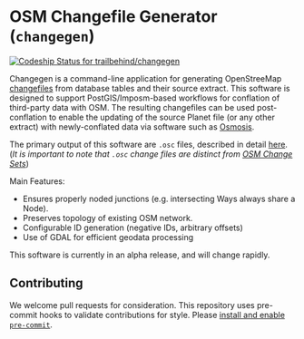 # OSM Changefile Generator (`changegen`)

[![Codeship Status for trailbehind/changegen](https://app.codeship.com/projects/824fe25d-68b7-4dde-9ec9-638b52ae0859/status?branch=master)](https://app.codeship.com/projects/452582)

Changegen is a command-line application for generating OpenStreeMap [changefiles](https://wiki.openstreetmap.org/wiki/OsmChange) from database tables and their source extract. This software is designed to support PostGIS/Imposm-based workflows for conflation of third-party data with OSM. The resulting changefiles can be used post-conflation to enable the updating of the source Planet file (or any other extract) with newly-conflated data via software such as [Osmosis](https://wiki.openstreetmap.org/wiki/Osmosis).

The primary output of this software are `.osc` files, described in detail [here](https://wiki.openstreetmap.org/wiki/OsmChange). (_It is important to note that `.osc` change files are distinct from [OSM Change Sets](https://wiki.openstreetmap.org/wiki/Changeset)_)

Main Features:

- Ensures properly noded junctions (e.g. intersecting Ways always share a Node).
- Preserves topology of existing OSM network.
- Configurable ID generation (negative IDs, arbitrary offsets)
- Use of GDAL for efficient geodata processing

This software is currently in an alpha release, and will change rapidly.

## Contributing

We welcome pull requests for consideration. This repository uses pre-commit hooks to validate contributions for style. Please [install and enable `pre-commit`](https://pre-commit.com/#quick-start).
